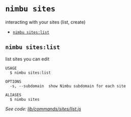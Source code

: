 `nimbu sites`
=============

interacting with your sites (list, create)

* [`nimbu sites:list`](#nimbu-siteslist)

## `nimbu sites:list`

list sites you can edit

```
USAGE
  $ nimbu sites:list

OPTIONS
  -s, --subdomain  show Nimbu subdomain for each site

ALIASES
  $ nimbu sites
```

_See code: [lib/commands/sites/list.js](https://github.com/zenjoy/nimbu-toolbelt/blob/v5.0.0-alpha.0/lib/commands/sites/list.js)_
